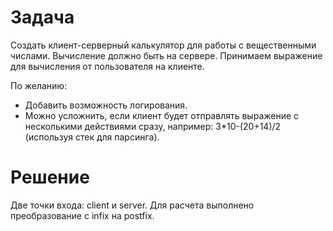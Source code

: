 # Задача
Создать клиент-серверный калькулятор для работы с вещественными числами. Вычисление должно быть на сервере. Принимаем выражение для вычисления от пользователя на клиенте.

По желанию:
+ Добавить возможность логирования.
+ Можно усложнить, если клиент будет отправлять выражение с несколькими действиями сразу, например: 3*10-(20+14)/2 (используя стек для парсинга).

# Решение
Две точки входа: client и server. Для расчета выполнено преобразование c infix на postfix. 